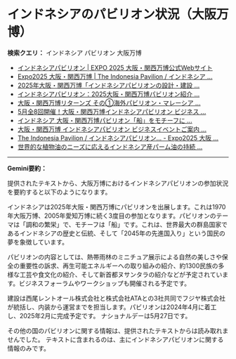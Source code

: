# インドネシアのパビリオン状況（大阪万博）

**検索クエリ：** インドネシア パビリオン 大阪万博

- [インドネシアパビリオン | EXPO 2025 大阪・関西万博公式Webサイト](https://www.expo2025.or.jp/official-participant/indonesia/)
- [Expo2025 大阪・関西万博 | The Indonesia Pavilion / インドネシア ...](https://www.instagram.com/p/C6s6GRiu_ZW/)
- [2025年大阪・関西万博「インドネシアパビリオンの設計・建設 ...](https://www.fujiya-net.co.jp/news/20240501)
- [インドネシアパビリオン：2025大阪・関西万博パビリオン紹介 ...](https://www.nippon.com/ja/guide-to-japan/expo2025021/)
- [大阪・関西万博リターンズ その①海外パビリオン・マレーシア ...](https://ameblo.jp/mamehana0705/entry-12897501153.html)
- [5月全8回開催！大阪・関西万博インドネシアパビリオン ビジネス ...](https://www.jcci.or.jp/news/others/initiative/2025/0327181640.html)
- [インドネシア 大阪・関西万博パビリオン「船」をモチーフに ...](https://jocr.jp/raditopi/2024/03/01/559193/)
- [大阪・関西万博 インドネシアパビリオン ビジネスイベントご案内 ...](https://bkpm-jpn.com/osakaexpo2025/)
- [The Indonesia Pavilion / インドネシアパビリオン... - Expo2025 大阪 ...](https://www.facebook.com/expo2025japan/posts/-the-indonesia-pavilion-%E3%82%A4%E3%83%B3%E3%83%89%E3%83%8D%E3%82%B7%E3%82%A2%E3%83%91%E3%83%93%E3%83%AA%E3%82%AA%E3%83%B3%E3%82%A4%E3%83%B3%E3%83%89%E3%83%8D%E3%82%B7%E3%82%A2%E3%83%91%E3%83%93%E3%83%AA%E3%82%AA%E3%83%B3%E3%81%AF%E8%B1%8A%E3%81%8B%E3%81%AA%E5%8F%AF%E8%83%BD%E6%80%A7%E3%81%A8%E6%98%8E%E3%82%8B%E3%81%84%E6%98%8E%E6%97%A5%E3%81%B8%E3%81%AE%E5%B8%8C%E6%9C%9B%E3%82%92%E7%A7%98%E3%82%81%E3%81%9F%E5%9B%BD%E3%81%A8%E3%81%97%E3%81%A6%E3%81%A0%E3%81%91%E3%81%A7%E3%81%AA%E3%81%8F%E4%B8%96%E7%95%8C%E3%81%AE%E8%AA%BF/748797680759236/)
- [世界的な植物油のニーズに応えるインドネシア産パーム油の持続 ...](https://theme-weeks.expo2025.or.jp/program/detail/6736f12e30e34.html)


---

**Gemini要約：**

提供されたテキストから、大阪万博におけるインドネシアパビリオンの参加状況を要約すると以下のようになります。

インドネシアは2025年大阪・関西万博にパビリオンを出展します。これは1970年大阪万博、2005年愛知万博に続く3度目の参加となります。パビリオンのテーマは「調和の繁栄」で、モチーフは「船」です。これは、世界最大の群島国家であるインドネシアの歴史と伝統、そして「2045年の先進国入り」という国民の夢を象徴しています。

パビリオンの内容としては、熱帯雨林のミニチュア展示による自然の美しさや保全の重要性の訴求、再生可能エネルギーへの取り組みの紹介、約1300民族の多様な工芸や食文化の紹介、そして新首都ヌサンタラの紹介などが予定されています。ビジネスフォーラムやワークショップも開催される予定です。

建設は西尾レントオール株式会社と株式会社ATAとの3社共同でフジヤ株式会社が統括し、内装から運営までを担当します。パビリオンは2024年4月に着工し、2025年2月に完成予定です。  ナショナルデーは5月27日です。


その他の国のパビリオンに関する情報は、提供されたテキストからは読み取れませんでした。  テキストに含まれるのは、主にインドネシアパビリオンに関する情報のみです。

